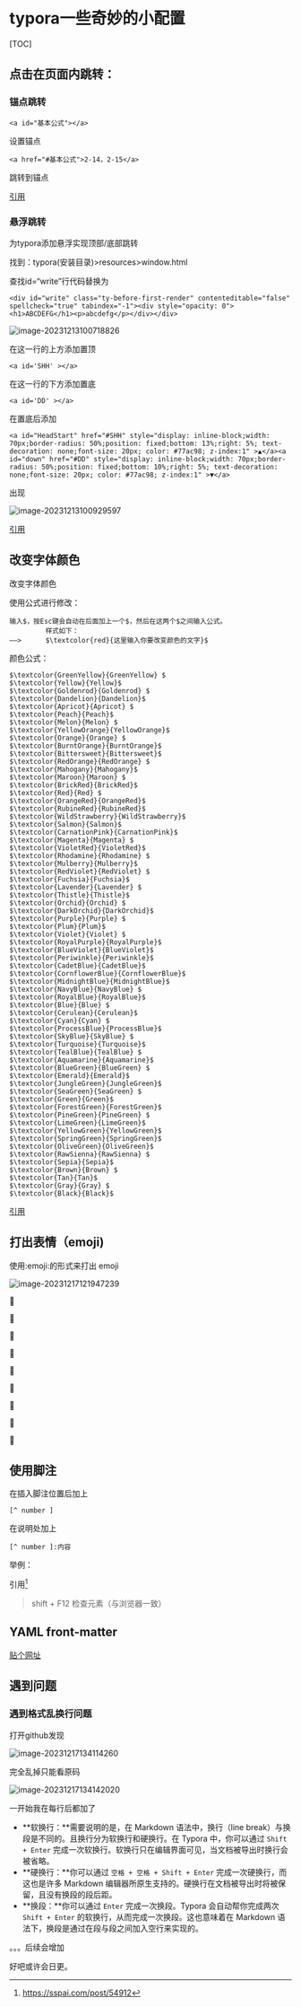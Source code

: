 # typora一些奇妙的小配置

[TOC]

## 点击在页面内跳转：

### 锚点跳转

```
<a id="基本公式"></a>
```

设置锚点

```
<a href="#基本公式">2-14，2-15</a>
```

跳转到锚点

[引用](https://blog.csdn.net/qq_41907769/article/details/121722716)

### 悬浮跳转

为typora添加悬浮实现顶部/底部跳转

找到：typora(安装目录)>resources>window.html

查找id=“write”行代码替换为

```
<div id="write" class="ty-before-first-render" contenteditable="false" spellcheck="true" tabindex="-1"><div style="opacity: 0"><h1>ABCDEFG</h1><p>abcdefg</p></div></div>
```

![image-20231213100718826](https://daimaxiaofeiwu.oss-cn-guangzhou.aliyuncs.com/img/202312131007014.png)

在这一行的上方添加置顶

```
<a id='SHH' ></a>
```

在这一行的下方添加置底

```
<a id='DD' ></a>
```

在置底后添加

```
<a id="HeadStart" href="#SHH" style="display: inline-block;width: 70px;border-radius: 50%;position: fixed;bottom: 13%;right: 5%; text-decoration: none;font-size: 20px; color: #77ac98; z-index:1" >▲</a><a id="down" href="#DD" style="display: inline-block;width: 70px;border-radius: 50%;position: fixed;bottom: 10%;right: 5%; text-decoration: none;font-size: 20px; color: #77ac98; z-index:1" >▼</a>

```

出现

![image-20231213100929597](https://daimaxiaofeiwu.oss-cn-guangzhou.aliyuncs.com/img/202312131009620.png)

[引用](https://blog.csdn.net/m0_58311262/article/details/130524658)

## 改变字体颜色

改变字体颜色

使用公式进行修改：

```
输入$，按Esc键会自动在后面加上一个$，然后在这两个$之间输入公式。
	     样式如下：
——>	     $\textcolor{red}{这里输入你要改变颜色的文字}$
```

颜色公式：

```
$\textcolor{GreenYellow}{GreenYellow} $
$\textcolor{Yellow}{Yellow}$
$\textcolor{Goldenrod}{Goldenrod} $
$\textcolor{Dandelion}{Dandelion}$
$\textcolor{Apricot}{Apricot} $
$\textcolor{Peach}{Peach}$
$\textcolor{Melon}{Melon} $
$\textcolor{YellowOrange}{YellowOrange}$
$\textcolor{Orange}{Orange} $
$\textcolor{BurntOrange}{BurntOrange}$
$\textcolor{Bittersweet}{Bittersweet}$
$\textcolor{RedOrange}{RedOrange} $
$\textcolor{Mahogany}{Mahogany}$
$\textcolor{Maroon}{Maroon} $
$\textcolor{BrickRed}{BrickRed}$
$\textcolor{Red}{Red} $
$\textcolor{OrangeRed}{OrangeRed}$
$\textcolor{RubineRed}{RubineRed}$
$\textcolor{WildStrawberry}{WildStrawberry}$
$\textcolor{Salmon}{Salmon}$
$\textcolor{CarnationPink}{CarnationPink}$
$\textcolor{Magenta}{Magenta} $
$\textcolor{VioletRed}{VioletRed}$
$\textcolor{Rhodamine}{Rhodamine} $
$\textcolor{Mulberry}{Mulberry}$
$\textcolor{RedViolet}{RedViolet} $
$\textcolor{Fuchsia}{Fuchsia}$
$\textcolor{Lavender}{Lavender} $
$\textcolor{Thistle}{Thistle}$
$\textcolor{Orchid}{Orchid} $
$\textcolor{DarkOrchid}{DarkOrchid}$
$\textcolor{Purple}{Purple} $
$\textcolor{Plum}{Plum}$
$\textcolor{Violet}{Violet} $
$\textcolor{RoyalPurple}{RoyalPurple}$
$\textcolor{BlueViolet}{BlueViolet}$
$\textcolor{Periwinkle}{Periwinkle}$
$\textcolor{CadetBlue}{CadetBlue}$
$\textcolor{CornflowerBlue}{CornflowerBlue}$
$\textcolor{MidnightBlue}{MidnightBlue}$
$\textcolor{NavyBlue}{NavyBlue} $
$\textcolor{RoyalBlue}{RoyalBlue}$
$\textcolor{Blue}{Blue} $
$\textcolor{Cerulean}{Cerulean}$
$\textcolor{Cyan}{Cyan} $
$\textcolor{ProcessBlue}{ProcessBlue}$
$\textcolor{SkyBlue}{SkyBlue} $
$\textcolor{Turquoise}{Turquoise}$
$\textcolor{TealBlue}{TealBlue} $
$\textcolor{Aquamarine}{Aquamarine}$
$\textcolor{BlueGreen}{BlueGreen} $
$\textcolor{Emerald}{Emerald}$
$\textcolor{JungleGreen}{JungleGreen}$
$\textcolor{SeaGreen}{SeaGreen} $
$\textcolor{Green}{Green}$
$\textcolor{ForestGreen}{ForestGreen}$
$\textcolor{PineGreen}{PineGreen} $
$\textcolor{LimeGreen}{LimeGreen}$
$\textcolor{YellowGreen}{YellowGreen}$
$\textcolor{SpringGreen}{SpringGreen}$
$\textcolor{OliveGreen}{OliveGreen}$
$\textcolor{RawSienna}{RawSienna} $
$\textcolor{Sepia}{Sepia}$
$\textcolor{Brown}{Brown} $
$\textcolor{Tan}{Tan}$
$\textcolor{Gray}{Gray} $
$\textcolor{Black}{Black}$
```

[引用](https://blog.csdn.net/liulei952413829/article/details/114670380)

## 打出表情（emoji)

使用:emoji:的形式来打出 emoji

![image-20231217121947239](https://daimaxiaofeiwu.oss-cn-guangzhou.aliyuncs.com/img/202312171219273.png)

:orange:

:green_apple:

:apple:

:pear:

:banana:

:peach:

:pineapple:

:strawberry:

:grapes:

## 使用脚注

在插入脚注位置后加上

```
[^ number ]
```

在说明处加上

```
[^ number ]:内容
```

举例：

引用[^ 1 ]

[^ 1 ]:https://sspai.com/post/54912

> shift + F12 检查元素（与浏览器一致）

## YAML front-matter

[贴个网址](https://hexo.io/zh-cn/docs/themes)

## 遇到问题

### 遇到格式乱换行问题

打开github发现

![image-20231217134114260](https://daimaxiaofeiwu.oss-cn-guangzhou.aliyuncs.com/img/202312171341433.png)

完全乱掉只能看原码

![image-20231217134142020](https://daimaxiaofeiwu.oss-cn-guangzhou.aliyuncs.com/img/202312171341098.png)

一开始我在每行后都加了<br/>

- **软换行：**需要说明的是，在 Markdown 语法中，换行（line break）与换段是不同的。且换行分为软换行和硬换行。在 Typora 中，你可以通过 `Shift + Enter` 完成一次软换行。软换行只在编辑界面可见，当文档被导出时换行会被省略。
- **硬换行：**你可以通过 `空格 + 空格 + Shift + Enter` 完成一次硬换行，而这也是许多 Markdown 编辑器所原生支持的。硬换行在文档被导出时将被保留，且没有换段的段后距。
- **换段：**你可以通过 `Enter` 完成一次换段。Typora 会自动帮你完成两次 `Shift + Enter` 的软换行，从而完成一次换段。这也意味着在 Markdown 语法下，换段是通过在段与段之间加入空行来实现的。

。。。后续会增加

好吧或许会日更。